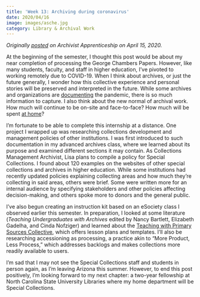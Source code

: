 ```yaml
---
title: 'Week 13: Archiving during coronavirus'
date: 2020/04/16
image: images/asche.jpg
category: Library & Archival Work
---
```


_Originally [posted](https://archivistapprenticeship.wordpress.com/2020/04/15/archiving-during-coronavirus/) on Archivist Apprenticeship on April 15, 2020._

At the beginning of the semester, I thought this post would be about my near completion of processing the George Chambers Papers. However, like many students, faculty, and staff in higher education, I’ve pivoted to working remotely due to COVID-19. When I think about archives, or just the future generally, I wonder how this collective experience and personal stories will be preserved and interpreted in the future. While some archives and organizations are [documenting](https://docs.google.com/document/d/1OSYGg9o9MEuSAalYEOD8FZjKNJsnX07cKIkv4P6QiJk/edit) the pandemic, there is so much information to capture. I also think about the new normal of archival work. How much will continue to be on-site and face-to-face? How much will be spent [at home](https://docs.google.com/document/d/16ubmmTtJ7oCjbUFI_75fqG9J62pul9dg_RCd4au4tMw/)?

I’m fortunate to be able to complete this internship at a distance. One project I wrapped up was researching collections development and management policies of other institutions. I was first introduced to such documentation in my advanced archives class, where we learned about its purpose and examined different sections it may contain. As Collections Management Archivist, Lisa plans to compile a policy for Special Collections. I found about 120 examples on the websites of other special collections and archives in higher education. While some institutions had recently updated policies explaining collecting areas and how much they’re collecting in said areas, others were brief. Some were written more for an internal audience by specifying stakeholders and other policies affecting decision-making, and others spoke more to donors and the general public.

I’ve also begun creating an instruction kit based on an eSociety class I observed earlier this semester. In preparation, I looked at some literature (*Teaching Undergraduates with Archives* edited by Nancy Bartlett, Elizabeth Gadelha, and Cinda Nofziger) and learned about the [Teaching with Primary Sources Collective](http://rbms.info/tpscollective/homepage/), which offers lesson plans and templates. I’ll also be researching accessioning as processing, a practice akin to “More Product, Less Process,” which addresses backlogs and makes collections more readily available to users.

I’m sad that I may not see the Special Collections staff and students in person again, as I’m leaving Arizona this summer. However, to end this post positively, I’m looking forward to my next chapter: a two-year fellowship at North Carolina State University Libraries where my home department will be Special Collections.
